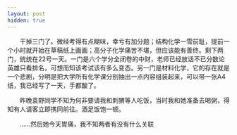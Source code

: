 ```yaml
---
layout: post
hidden: true
---
```

　　干掉三门了。微经考得有点糊味，幸亏有加分题；结构化学一雪前耻，提前一个小时就开始在草稿纸上画画；高分子化学痛苦不堪，但应该能有善终。剩下两门，统统在22号一天。一门是六个学分全闭卷的中财，老师已经放话不已分数论英雄只看排名，可想而知该考试该有多么变态。另一门是材料化学，它的存在就是一个悲剧，分明是把大学所有化学课分别抽出一点内容组装起来，可以带一张A4纸，我已经写了一天，手都酸了。

　　昨晚袁野同学不知为何非要请我和刺猬等人吃饭，当时我和她准备去喝粥，得知有人请客立即携同前往。酒足饭饱一顿。

　　……然后她今天胃痛，我不知两者有没有什么关联